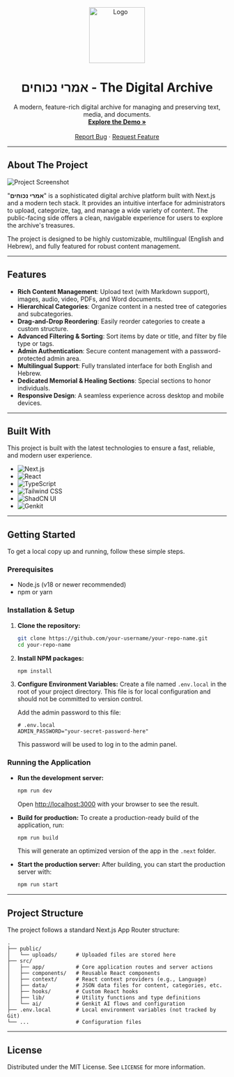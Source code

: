 <div align="center">
  <img src="https://placehold.co/128x128.png" alt="Logo" width="128" height="128" data-ai-hint="archive logo">

  <h1 align="center">אמרי נכוחים - The Digital Archive</h1>

  <p align="center">
    A modern, feature-rich digital archive for managing and preserving text, media, and documents.
    <br />
    <a href="#"><strong>Explore the Demo »</strong></a>
    <br />
    <br />
    <a href="#">Report Bug</a>
    ·
    <a href="#">Request Feature</a>
  </p>
</div>

---

## About The Project

![Project Screenshot](https://placehold.co/800x450.png?text=Amrei+Nekhohim+Screenshot)

"**אמרי נכוחים**" is a sophisticated digital archive platform built with Next.js and a modern tech stack. It provides an intuitive interface for administrators to upload, categorize, tag, and manage a wide variety of content. The public-facing side offers a clean, navigable experience for users to explore the archive's treasures.

The project is designed to be highly customizable, multilingual (English and Hebrew), and fully featured for robust content management.

---

## Features

*   **Rich Content Management**: Upload text (with Markdown support), images, audio, video, PDFs, and Word documents.
*   **Hierarchical Categories**: Organize content in a nested tree of categories and subcategories.
*   **Drag-and-Drop Reordering**: Easily reorder categories to create a custom structure.
*   **Advanced Filtering & Sorting**: Sort items by date or title, and filter by file type or tags.
*   **Admin Authentication**: Secure content management with a password-protected admin area.
*   **Multilingual Support**: Fully translated interface for both English and Hebrew.
*   **Dedicated Memorial & Healing Sections**: Special sections to honor individuals.
*   **Responsive Design**: A seamless experience across desktop and mobile devices.

---

## Built With

This project is built with the latest technologies to ensure a fast, reliable, and modern user experience.

*   ![Next.js](https://img.shields.io/badge/next.js-000000?style=for-the-badge&logo=nextdotjs&logoColor=white)
*   ![React](https://img.shields.io/badge/React-20232A?style=for-the-badge&logo=react&logoColor=61DAFB)
*   ![TypeScript](https://img.shields.io/badge/TypeScript-007ACC?style=for-the-badge&logo=typescript&logoColor=white)
*   ![Tailwind CSS](https://img.shields.io/badge/Tailwind_CSS-38B2AC?style=for-the-badge&logo=tailwind-css&logoColor=white)
*   ![ShadCN UI](https://img.shields.io/badge/shadcn/ui-000000?style=for-the-badge&logo=shadcnui&logoColor=white)
*   ![Genkit](https://img.shields.io/badge/Genkit-4285F4?style=for-the-badge&logo=google&logoColor=white)

---

## Getting Started

To get a local copy up and running, follow these simple steps.

### Prerequisites

*   Node.js (v18 or newer recommended)
*   npm or yarn

### Installation & Setup

1.  **Clone the repository:**
    ```sh
    git clone https://github.com/your-username/your-repo-name.git
    cd your-repo-name
    ```

2.  **Install NPM packages:**
    ```sh
    npm install
    ```

3.  **Configure Environment Variables:**
    Create a file named `.env.local` in the root of your project directory. This file is for local configuration and should not be committed to version control.

    Add the admin password to this file:
    ```env
    # .env.local
    ADMIN_PASSWORD="your-secret-password-here"
    ```
    This password will be used to log in to the admin panel.

### Running the Application

*   **Run the development server:**
    ```sh
    npm run dev
    ```
    Open [http://localhost:3000](http://localhost:3000) with your browser to see the result.

*   **Build for production:**
    To create a production-ready build of the application, run:
    ```sh
    npm run build
    ```
    This will generate an optimized version of the app in the `.next` folder.

*   **Start the production server:**
    After building, you can start the production server with:
    ```sh
    npm run start
    ```

---

## Project Structure

The project follows a standard Next.js App Router structure:

```
.
├── public/
│   └── uploads/      # Uploaded files are stored here
├── src/
│   ├── app/          # Core application routes and server actions
│   ├── components/   # Reusable React components
│   ├── context/      # React context providers (e.g., Language)
│   ├── data/         # JSON data files for content, categories, etc.
│   ├── hooks/        # Custom React hooks
│   ├── lib/          # Utility functions and type definitions
│   └── ai/           # Genkit AI flows and configuration
├── .env.local        # Local environment variables (not tracked by Git)
└── ...               # Configuration files
```

---
## License

Distributed under the MIT License. See `LICENSE` for more information.
